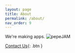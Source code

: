 ```yaml
---
layout: page
title: About
permalink: /about/
nav_order: 9
---
```


We're making apps. ![pepeJAM](https://cdn.7tv.app/emote/6040a8bccf6746000db10348/1x)

[Contact Us](mailto:dev@minimi.so){: .btn }
